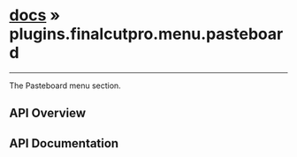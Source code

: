# [docs](index.md) » plugins.finalcutpro.menu.pasteboard
---

The Pasteboard menu section.

## API Overview

## API Documentation

